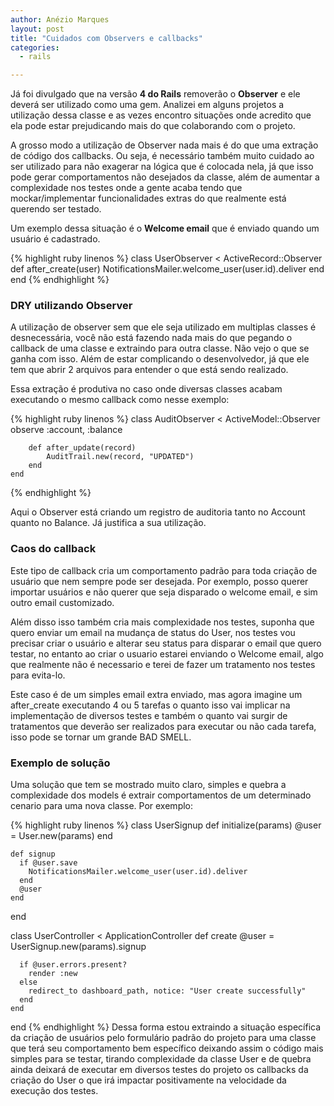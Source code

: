 ```yaml
---
author: Anézio Marques
layout: post
title: "Cuidados com Observers e callbacks"
categories:
  - rails

---
```


Já foi divulgado que na versão __4 do Rails__ removerão o __Observer__ e ele deverá ser utilizado como uma gem. Analizei em alguns projetos a utilização dessa classe e as vezes encontro situações onde acredito que ela pode estar prejudicando mais do que colaborando com o projeto.
<!--more-->

A grosso modo a utilização de Observer nada mais é do que uma extração de código dos callbacks. Ou seja, é necessário também muito cuidado ao ser utilizado para não exagerar na lógica que é colocada nela, já que isso pode gerar comportamentos não desejados da classe, além de aumentar a complexidade nos testes onde a gente acaba tendo que mockar/implementar funcionalidades extras do que realmente está querendo ser testado.

Um exemplo dessa situação é o __Welcome email__ que é enviado quando um usuário é cadastrado.

{% highlight ruby linenos %}
	class UserObserver < ActiveRecord::Observer
		def after_create(user)
			NotificationsMailer.welcome_user(user.id).deliver
		end
	end
{% endhighlight %}

### DRY utilizando Observer ###

A utilização de observer sem que ele seja utilizado em multiplas classes é desnecessária, você não está fazendo nada mais do que pegando o callback de uma classe e extraindo para outra classe. Não vejo o que se ganha com isso. Além de estar complicando o desenvolvedor, já que ele tem que abrir 2 arquivos para entender o que está sendo realizado.

Essa extração é produtiva no caso onde diversas classes acabam executando o mesmo callback como nesse exemplo:

{% highlight ruby linenos %}
	class AuditObserver < ActiveModel::Observer
		observe :account, :balance

		def after_update(record)
			AuditTrail.new(record, "UPDATED")
		end
	end
{% endhighlight %}


Aqui o Observer está criando um registro de auditoria tanto no Account quanto no Balance. Já justifica a sua utilização.


### Caos do callback ###

Este tipo de callback cria um comportamento padrão para toda criação de usuário que nem sempre pode ser desejada. Por exemplo, posso querer importar usuários e não querer que seja disparado o welcome email, e sim outro email customizado.

Além disso isso também cria mais complexidade nos testes, suponha que quero enviar um email na mudança de status do User, nos testes vou precisar criar o usuário e alterar seu status para disparar o email que quero testar, no entanto ao criar o usuario estarei enviando o Welcome email, algo que realmente não é necessario e terei de fazer um tratamento nos testes para evita-lo.

Este caso é de um simples email extra enviado, mas agora imagine um after_create executando 4 ou 5 tarefas o quanto isso vai implicar na implementação de diversos testes e também o quanto vai surgir de tratamentos que deverão ser realizados para executar ou não cada tarefa, isso pode se tornar um grande BAD SMELL.


### Exemplo de solução ###

Uma solução que tem se mostrado muito claro, simples e quebra a complexidade dos models é extrair comportamentos de um determinado cenario para uma nova classe. Por exemplo:

{% highlight ruby linenos %}
  class UserSignup
    def initialize(params)
      @user = User.new(params)
    end

    def signup
      if @user.save
        NotificationsMailer.welcome_user(user.id).deliver
      end
      @user
    end
  end

  class UserController < ApplicationController
    def create
      @user = UserSignup.new(params).signup

      if @user.errors.present?
        render :new
      else
        redirect_to dashboard_path, notice: "User create successfully"
      end
    end
  end
{% endhighlight %}
Dessa forma estou extraindo a situação específica da criação de usuários pelo formulário padrão do projeto para uma classe que terá seu comportamento bem específico deixando assim o código mais simples para se testar, tirando complexidade da classe User e de quebra ainda deixará de executar em diversos testes do projeto os callbacks da criação do User o que irá impactar positivamente na velocidade da execução dos testes.
